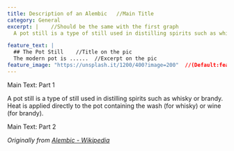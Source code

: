 ```yaml
---
title: Description of an Alembic   //Main Title
category: General
excerpt: |    //Should be the same with the first graph
  A pot still is a type of still used in distilling spirits such as whisky or brandy. Heat is applied directly to the pot containing the wash (for whisky) or wine (for brandy).

feature_text: |
  ## The Pot Still    //Title on the pic
  The modern pot is ......  //Excerpt on the pic
feature_image: "https://unsplash.it/1200/400?image=200"  //(Default:feature_image: "https://unsplash.it/1300/400?image=1067")
---
```


Main Text: Part 1

A pot still is a type of still used in distilling spirits such as whisky or brandy. Heat is applied directly to the pot containing the wash (for whisky) or wine (for brandy).
  
<!-- more -->

Main Text: Part 2

_Originally from [Alembic - Wikipedia](https://en.wikipedia.org/wiki/Alembic)_
